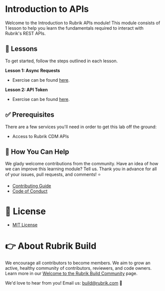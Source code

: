 # Introduction to APIs

Welcome to the Introduction to Rubrik APIs module! This module consists of 1 lesson to help you learn the fundamentals required to interact with Rubrik's REST APIs.

## :pencil: Lessons

To get started, follow the steps outlined in each lesson.

**Lesson 1: Async Requests**

* Exercise can be found [here](Lesson-1.md).

**Lesson 2: API Token**

* Exercise can be found [here](Lesson-2.md).

## :white_check_mark: Prerequisites

There are a few services you'll need in order to get this lab off the ground:

* Access to Rubrik CDM APIs

## :muscle: How You Can Help

We glady welcome contributions from the community. Have an idea of how we can improve this learning module? Tell us. Thank you in advance for all of your issues, pull requests, and comments! :star:

* [Contributing Guide](CONTRIBUTING.md)
* [Code of Conduct](CODE_OF_CONDUCT.md)

# :pushpin: License

* [MIT License](LICENSE)

# :point_right: About Rubrik Build

We encourage all contributors to become members. We aim to grow an active, healthy community of contributors, reviewers, and code owners. Learn more in our [Welcome to the Rubrik Build Community](https://github.com/rubrikinc/welcome-to-rubrik-build) page.

We'd love to hear from you! Email us: build@rubrik.com :love_letter: